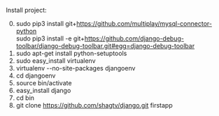 Install project:<br>

0. sudo pip3 install git+https://github.com/multiplay/mysql-connector-python<br>
   sudo pip3 install -e git+https://github.com/django-debug-toolbar/django-debug-toolbar.git#egg=django-debug-toolbar<br>
1. sudo apt-get install python-setuptools<br>
2. sudo easy_install virtualenv<br>
3. virtualenv --no-site-packages djangoenv<br>
4. cd djangoenv<br>
5. source bin/activate<br>
6. easy_install django<br>
7. cd bin<br>
8. git clone https://github.com/shagtv/django.git firstapp<br>
